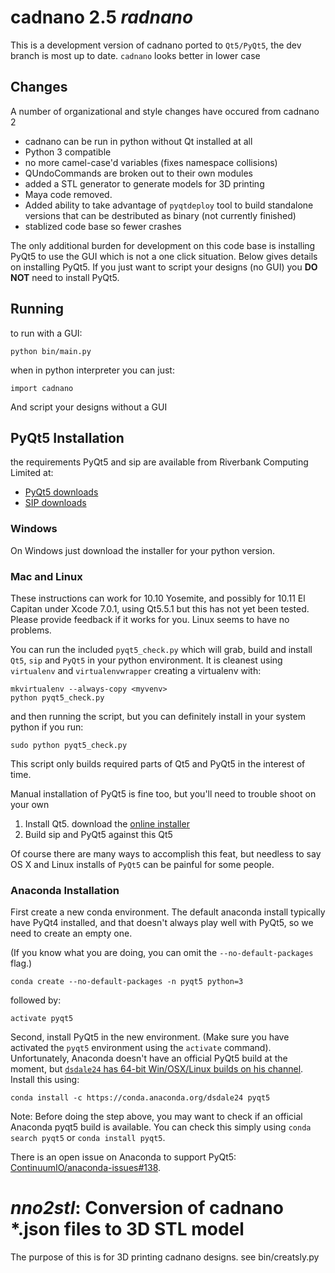 # cadnano 2.5  *radnano*
This is a development version of cadnano ported to `Qt5/PyQt5`,
the dev branch is most up to date.  `cadnano` looks better in lower case

## Changes
A number of organizational and style changes have occured from cadnano 2

* cadnano can be run in python without Qt installed at all
* Python 3 compatible
* no more camel-case'd variables (fixes namespace collisions)
* QUndoCommands are broken out to their own modules
* added a STL generator to generate models for 3D printing
* Maya code removed.
* Added ability to take advantage of `pyqtdeploy` tool to build standalone
versions that can be destributed as binary (not currently finished)
* stablized code base so fewer crashes

The only additional burden for development on this code base is installing PyQt5
to use the GUI which is not a one click situation.  Below gives details on
installing PyQt5.  If you just want to script your designs (no GUI) you
**DO NOT** need to install PyQt5.

## Running

to run with a GUI:

    python bin/main.py

when in python interpreter you can just:

    import cadnano

And script your designs without a GUI

## PyQt5 Installation

the requirements PyQt5 and sip are available from Riverbank Computing Limited at:

* [PyQt5 downloads](http://www.riverbankcomputing.com/software/pyqt/download5)
* [SIP downloads](http://www.riverbankcomputing.com/software/sip/download)

### Windows

On Windows just download the installer for your python version.

### Mac and Linux

These instructions can work for 10.10 Yosemite, and possibly for 10.11 El Capitan under Xcode 7.0.1, using Qt5.5.1 but this has not yet been tested.  Please provide feedback if it works for you. Linux seems to have no problems.

You can run the included `pyqt5_check.py` which will grab, build and install
`Qt5`, `sip` and `PyQt5` in your python environment.  It is cleanest using
`virtualenv` and `virtualenvwrapper` creating a virtualenv with:

    mkvirtualenv --always-copy <myvenv>
    python pyqt5_check.py

and then running the script, but you can definitely install in your system
python if you run:

    sudo python pyqt5_check.py

This script only builds required parts of Qt5 and PyQt5 in the interest of time.

Manual installation of PyQt5 is fine too, but you'll need to trouble shoot on
your own

1.  Install Qt5. download the [online installer](http://www.qt.io/download-open-source/)
2.  Build sip and PyQt5 against this Qt5

Of course there are many ways to accomplish this feat, but needless to say
OS X and Linux installs of `PyQt5` can be painful for some people.

### Anaconda Installation

First create a new conda environment. The default anaconda install typically
have PyQt4 installed, and that doesn't always play well with PyQt5, so we need
to create an empty one.

(If you know what you are doing, you can omit the `--no-default-packages` flag.)

    conda create --no-default-packages -n pyqt5 python=3

followed by:

    activate pyqt5

Second, install PyQt5 in the new environment. (Make sure you have activated
the `pyqt5` environment using the `activate` command). Unfortunately, Anaconda
doesn't have an official PyQt5 build at the moment, but [`dsdale24` has 64-bit Win/OSX/Linux builds on his channel](https://anaconda.org/dsdale24/pyqt5).
Install this using:

    conda install -c https://conda.anaconda.org/dsdale24 pyqt5

Note: Before doing the step above, you may want to check if an official
Anaconda pyqt5 build is available. You can check this simply using `conda search
pyqt5` or `conda install pyqt5`.

There is an open issue on Anaconda to support PyQt5: [ContinuumIO/anaconda-issues#138](https://github.com/ContinuumIO/anaconda-issues/issues/138).

# *nno2stl*: Conversion of cadnano *.json files to 3D STL model

The purpose of this is for 3D printing cadnano designs.  see bin/creatsly.py
